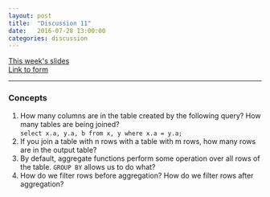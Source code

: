 ```yaml
---
layout: post
title:  "Discussion 11"
date:   2016-07-28 13:00:00
categories: discussion
---
```


[This week's slides](https://docs.google.com/presentation/d/1r8AFFIQn27JRmofG55m8FE3XH4eBNFHgXvGd0Z87M2M/edit?usp=sharing)  
[Link to form](https://docs.google.com/a/berkeley.edu/forms/d/1-oTy0s4FDtekID018k-i6aHRsniSMRGn1OFwYRaLjDY/viewform)  

---

### Concepts
1. How many columns are in the table created by the following query? How many tables are being joined?  
   `select x.a, y.a, b from x, y where x.a = y.a;`  
2. If you join a table with n rows with a table with m rows, how many rows are in the output table?  
3. By default, aggregate functions perform some operation over all rows of the table. `GROUP BY` allows us to do what?   
4. How do we filter rows before aggregation? How do we filter rows after aggregation?  

